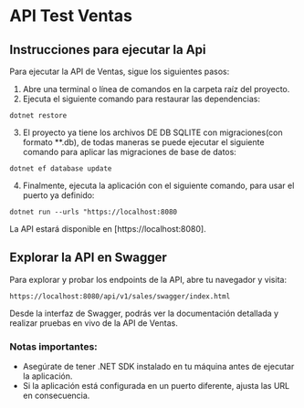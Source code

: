 API Test Ventas
=============

Instrucciones para ejecutar la Api
-----------------------------------------

Para ejecutar la API de Ventas, sigue los siguientes pasos:

1.  Abre una terminal o línea de comandos en la carpeta raíz del proyecto.
2.  Ejecuta el siguiente comando para restaurar las dependencias:

`dotnet restore`

3.  El proyecto ya tiene los archivos DE DB SQLITE con migraciones(con formato **.db), de todas maneras se puede ejecutar el siguiente comando para aplicar las migraciones de base de datos:

`dotnet ef database update`

4.  Finalmente, ejecuta la aplicación con el siguiente comando, para usar el puerto ya definido:

`dotnet run --urls "https://localhost:8080`

La API estará disponible en [https://localhost:8080].

Explorar la API en Swagger
--------------------------

Para explorar y probar los endpoints de la API, abre tu navegador y visita:

`https://localhost:8080/api/v1/sales/swagger/index.html`

Desde la interfaz de Swagger, podrás ver la documentación detallada y realizar pruebas en vivo de la API de Ventas.

### Notas importantes:

*   Asegúrate de tener .NET SDK instalado en tu máquina antes de ejecutar la aplicación.
*   Si la aplicación está configurada en un puerto diferente, ajusta las URL en consecuencia.
